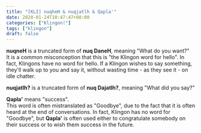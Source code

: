 ```yaml
---
title: "[KLI] nuqheH & nuqjatlh & Qapla'"
date: 2020-01-24T10:47:47+08:00
categories: ["Klingon!"]
tags: ["klingon"]
draft: false
---
```


**nuqneH** is a truncated form of **nuq DaneH**, meaning "What do you want?"   
It is a common misconception that this is "the Klingon word for hello". In fact, Klingons have no word for hello. If a Klingon wishes to say something, they'll walk up to you and say it, without wasting time - as they see it - on idle chatter.  
    

**nuqjatlh?** is a truncated form of **nuq Dajatlh?**, meaning "What did you say?"   
    

**Qapla'** means "success".    
This word is often mistranslated as "Goodbye", due to the fact that it is often heard at the end of conversations. In fact, Klingon has no word for "Goodbye", but **Qapla'** is often used either to congratulate somebody on their success or to wish them success in the future.
